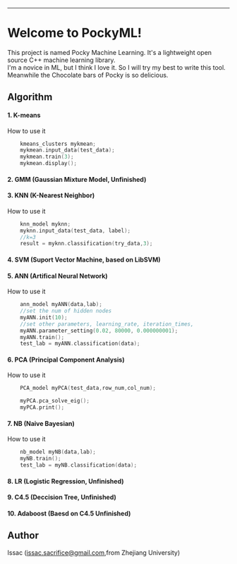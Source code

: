 ----------
Welcome to PockyML!
===================

This project is named Pocky Machine Learning. It's a lightweight open source C++ machine learning library.  
I'm a novice in ML, but I think I love it. So I will try my best to write this tool. Meanwhile the Chocolate bars of Pocky is so delicious.


Algorithm 
---------

#### 1.  K-means
How to use it
```c++
	kmeans_clusters mykmean;
	mykmean.input_data(test_data);
	mykmean.train(3);
	mykmean.display();
```

#### 2.  GMM (Gaussian Mixture Model, Unfinished)
#### 3.  KNN (K-Nearest Neighbor)
How to use it
```c++
	knn_model myknn;
	myknn.input_data(test_data, label);
	//k=3
	result = myknn.classification(try_data,3);
```

#### 4.  SVM (Suport Vector Machine, based on LibSVM)
#### 5.  ANN (Artifical Neural Network)
How to use it
```c++
	ann_model myANN(data,lab);
	//set the num of hidden nodes
	myANN.init(10);
	//set other parameters, learning_rate, iteration_times, 
	myANN.parameter_setting(0.02, 80000, 0.000000001);
	myANN.train();
	test_lab = myANN.classification(data);
```

#### 6.  PCA (Principal Component Analysis)
How to use it
```c++
	PCA_model myPCA(test_data,row_num,col_num);

	myPCA.pca_solve_eig();
	myPCA.print();
```

#### 7.  NB (Naive Bayesian)
How to use it
```c++
	nb_model myNB(data,lab);
	myNB.train();
	test_lab = myNB.classification(data);
```

#### 8.  LR (Logistic Regression, Unfinished)
#### 9.  C4.5 (Deccision Tree, Unfinished)
#### 10. Adaboost (Baesd on C4.5 Unfinished)


Author 
------

Issac (issac.sacrifice@gmail.com,from Zhejiang University)

